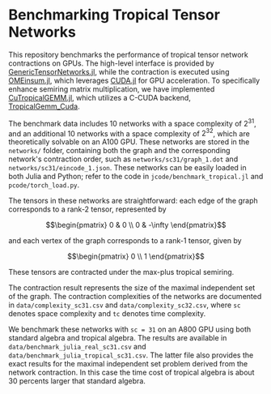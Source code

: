 # Benchmarking Tropical Tensor Networks

This repository benchmarks the performance of tropical tensor network contractions on GPUs. The high-level interface is provided by [GenericTensorNetworks.jl](https://github.com/QuEraComputing/GenericTensorNetworks.jl), while the contraction is executed using [OMEinsum.jl](https://github.com/under-Peter/OMEinsum.jl), which leverages [CUDA.jl](https://github.com/JuliaGPU/CUDA.jl) for GPU acceleration. To specifically enhance semiring matrix multiplication, we have implemented [CuTropicalGEMM.jl](https://github.com/TensorBFS/CuTropicalGEMM.jl), which utilizes a C-CUDA backend, [TropicalGemm_Cuda](https://github.com/ArrogantGao/TropicalGemm_Cuda).

The benchmark data includes 10 networks with a space complexity of $2^{31}$, and an additional 10 networks with a space complexity of $2^{32}$, which are theoretically solvable on an A100 GPU. These networks are stored in the `networks/` folder, containing both the graph and the corresponding network's contraction order, such as `networks/sc31/graph_1.dot` and `networks/sc31/eincode_1.json`. These networks can be easily loaded in both Julia and Python; refer to the code in `jcode/benchmark_tropical.jl` and `pcode/torch_load.py`.

The tensors in these networks are straightforward: each edge of the graph corresponds to a rank-2 tensor, represented by
```math
\begin{pmatrix}
  0 & 0 \\
  0 & -\infty
\end{pmatrix}
```
and each vertex of the graph corresponds to a rank-1 tensor, given by
```math
\begin{pmatrix}
  0 \\
  1
\end{pmatrix}
```
These tensors are contracted under the max-plus tropical semiring.

The contraction result represents the size of the maximal independent set of the graph. The contraction complexities of the networks are documented in `data/complexity_sc31.csv` and `data/complexity_sc32.csv`, where `sc` denotes space complexity and `tc` denotes time complexity.

We benchmark these networks with `sc = 31` on an A800 GPU using both standard algebra and tropical algebra. The results are available in `data/benchmark_julia_real_sc31.csv` and `data/benchmark_julia_tropical_sc31.csv`. The latter file also provides the exact results for the maximal independent set problem derived from the network contraction. In this case the time cost of tropical algebra is about $30$ percents larger that standard algebra.
